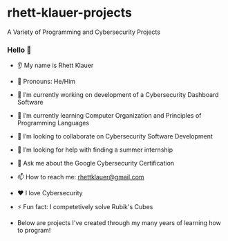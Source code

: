 # rhett-klauer-projects
A Variety of Programming and Cybersecurity Projects

### Hello 👋
* 👂 My name is Rhett Klauer
* 👩 Pronouns: He/Him
* 🔭 I’m currently working on development of a Cybersecurity Dashboard Software
* 🌱 I’m currently learning Computer Organization and Principles of Programming Languages
* 🤝 I’m looking to collaborate on Cybersecurity Software Development
* 🤔 I’m looking for help with finding a summer internship
* 💬 Ask me about the Google Cybersecurity Certification
* 📫 How to reach me: rhettklauer@gmail.com
* ❤️ I love Cybersecurity
* ⚡ Fun fact: I competetively solve Rubik's Cubes

* Below are projects I've created through my many years of learning how to program!
